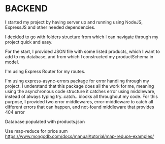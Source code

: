 # BACKEND

I started my project by having server up and running using NodeJS, ExpressJS and other needed dependencies.

I decided to go with folders structure from which I can navigate through my project quick and easy.

For the start, I provided JSON file with some listed products, which I want to add to my database, and from which I constructed my productSchema in model.

I'm using Express Router for my routes.

I'm using express-async-errors package for error handling through my project. I understand that this package does all the work for me, meaning using the asynchronous
code structure it catches error using middleware, instead of always typing try..catch.. blocks all throughout my code. For this purpose, I provided two error middlewares,
error-middleware to catch all different errors that can happen, and not-found middleware that provides 404 error

Database populated with products.json

Use map-reduce for price sum https://www.mongodb.com/docs/manual/tutorial/map-reduce-examples/
